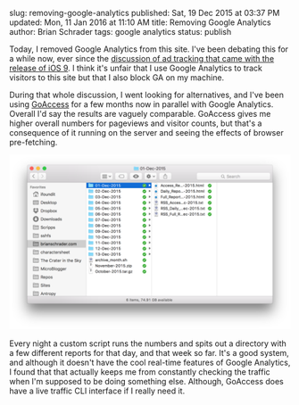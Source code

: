 slug: removing-google-analytics
published: Sat, 19 Dec 2015 at 03:37 PM
updated: Mon, 11 Jan 2016 at 11:10 AM
title: Removing Google Analytics
author: Brian Schrader
tags: google analytics
status: publish

Today, I removed Google Analytics from this site. I've been
debating this for a while now, ever since the [discussion of ad tracking that
came with the release of iOS 9][0]. I think it's unfair that I use Google 
Analytics to track visitors to this site but that I also block GA on my
machine.

During that whole discussion, I went looking for alternatives, and I've been
using [GoAccess][1] for a few months now in parallel with Google Analytics. 
Overall I'd say the results are vaguely comparable. GoAccess gives me higher 
overall numbers for pageviews and visitor counts, but that's a consequence of it
running on the server and seeing the effects of browser pre-fetching. 

![My reports](../../images/blog/_reports.png)

Every night a custom script runs the numbers and spits out a directory with a 
few different reports for that day, and that week so far. It's a good system, 
and although it doesn't have the cool real-time features of Google Analytics, 
I found that that actually keeps me from constantly checking the traffic when 
I'm supposed to be doing something else. Although, GoAccess does have a live 
traffic CLI interface if I really need it.

[0]: http://brianschrader.com/archive/re-the-ethics-of-modern-web-ad-blocking/ 
[1]: http://goaccess.io
